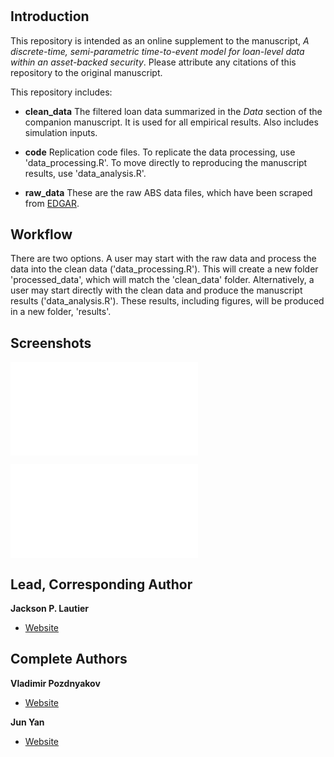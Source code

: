 <h1 align="center"><project-name></h1>

<p align="center"><project-description></p>

## Introduction

This repository is intended as an online supplement to the manuscript,
_A discrete-time, semi-parametric time-to-event model for
loan-level data within an asset-backed security_.
Please attribute any citations of this repository to the original
manuscript.


This repository includes:

- **clean_data** The filtered loan data summarized in the _Data_ section of
the companion manuscript.  It is used for all empirical results. Also includes
simulation inputs.

- **code** Replication code files.  To replicate the data processing, use
'data_processing.R'.  To move directly to reproducing the manuscript results,
use 'data_analysis.R'.

- **raw_data** These are the raw ABS data files, which have been scraped from
[EDGAR](https://www.sec.gov/edgar/search-and-access).

## Workflow

There are two options.  A user may start with the raw data and process the data
into the clean data ('data_processing.R').  This will create a new folder
'processed_data', which will match the 'clean_data' folder.
Alternatively, a user may start
directly with the clean data and produce the manuscript results ('data_analysis.R').
These results, including figures, will be produced in a new folder,
'results'.


## Screenshots

![Asymptotic Normality](/illustrative_figures/sim_comps.pdf)

![AART Application](/illustrative_figures/aart_comp.pdf)

## Lead, Corresponding Author

**Jackson P. Lautier**

- [Website](https://jacksonlautier.com/)

## Complete Authors

**Vladimir Pozdnyakov**

- [Website](https://vladimir-pozdnyakov.github.io/)

**Jun Yan**

- [Website](http://merlot.stat.uconn.edu/~jyan/)